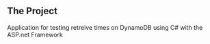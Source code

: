 ## The Project
Application for testing retreive times on DynamoDB using C# with the ASP.net Framework
